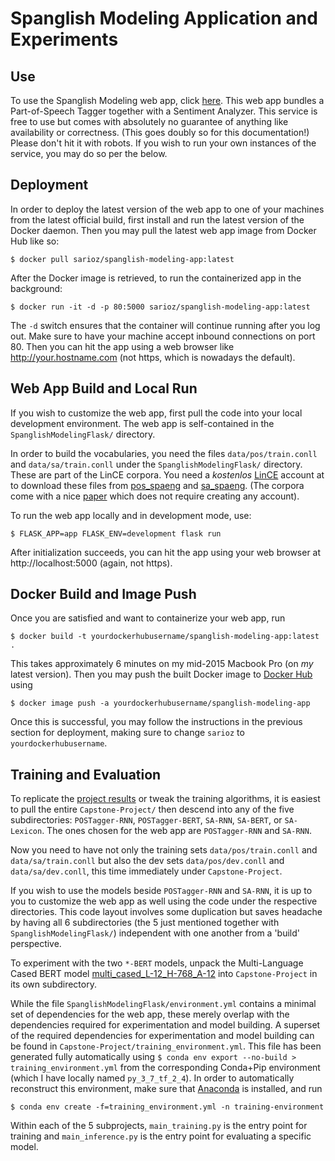 # Spanglish Modeling Application and Experiments

## Use

To use the Spanglish Modeling web app, click [here](http://ec2-18-217-148-222.us-east-2.compute.amazonaws.com/).
This web app bundles a Part-of-Speech Tagger together with a Sentiment Analyzer.
This service is free to use but comes with absolutely no guarantee of anything like availability or correctness.
(This goes doubly so for this documentation!)
Please don't hit it with robots.
If you wish to run your own instances of the service, you may do so per the below.

## Deployment

In order to deploy the latest version of the web app to one of your machines from the latest official build,
first install and run the latest version of the Docker daemon.
Then you may pull the latest web app image from Docker Hub like so:

```$ docker pull sarioz/spanglish-modeling-app:latest```

After the Docker image is retrieved, to run the containerized app in the background:

```$ docker run -it -d -p 80:5000 sarioz/spanglish-modeling-app:latest```

The ```-d``` switch ensures that the container will continue running after you log out.
Make sure to have your machine accept inbound connections on port 80.
Then you can hit the app using a web browser like http://your.hostname.com (not https, which is nowadays the default).

## Web App Build and Local Run

If you wish to customize the web app, first pull the code into your local development environment.
The web app is self-contained in the ```SpanglishModelingFlask/``` directory.

In order to build the vocabularies, you need the files ```data/pos/train.conll``` and ```data/sa/train.conll```
under the ```SpanglishModelingFlask/``` directory.
These are part of the LinCE corpora.
You need a *kostenlos* [LinCE](https://ritual.uh.edu/lince/) account at to download these
files from [pos_spaeng](https://ritual.uh.edu/lince/benchmark/pos_spaeng.zip) and
[sa_spaeng](https://ritual.uh.edu/lince/benchmark/sa_spaeng.zip).
(The corpora come with a nice [paper](https://arxiv.org/abs/2005.04322) which does not require creating any account).

To run the web app locally and in development mode, use:

```$ FLASK_APP=app FLASK_ENV=development flask run```

After initialization succeeds, you can hit the app using your web browser at http://localhost:5000 (again, not https).

## Docker Build and Image Push

Once you are satisfied and want to containerize your web app, run

```$ docker build -t yourdockerhubusername/spanglish-modeling-app:latest .```

This takes approximately 6 minutes on my mid-2015 Macbook Pro (on *my* latest version).
Then you may push the built Docker image to [Docker Hub](https://hub.docker.com/) using

```$ docker image push -a yourdockerhubusername/spanglish-modeling-app```

Once this is successful, you may follow the instructions in the previous section for deployment,
making sure to change `sarioz` to `yourdockerhubusername`.

## Training and Evaluation

To replicate the
[project results](https://docs.google.com/spreadsheets/d/1PwbSxT5r1alqZVMPIM7L0D00pduHuVTRr8YP8eLYMAs/edit?usp=sharing)
or tweak the training algorithms, it is easiest to pull the entire
```Capstone-Project/``` then descend into any of the five subdirectories:
```POSTagger-RNN```, ```POSTagger-BERT```, ```SA-RNN```, ```SA-BERT```, or ```SA-Lexicon```.
The ones chosen for the web app are ```POSTagger-RNN``` and ```SA-RNN```.

Now you need to have not only the training sets
 ```data/pos/train.conll``` and ```data/sa/train.conll```
but also the dev sets
 ```data/pos/dev.conll``` and ```data/sa/dev.conll```, this time immediately under ```Capstone-Project```.

If you wish to use the models beside ```POSTagger-RNN``` and ```SA-RNN```,
it is up to you to customize the web app as well using the code under the respective directories.
This code layout involves some duplication but saves headache by having all 6 subdirectories (the 5 just mentioned
together with ```SpanglishModelingFlask/```) independent with one another from a 'build' perspective.

To experiment with the two ```*-BERT``` models, unpack the Multi-Language Cased BERT model 
[multi_cased_L-12_H-768_A-12](https://tfhub.dev/google/bert_uncased_L-12_H-768_A-12/1)
into ```Capstone-Project``` in its own subdirectory.

While the file ```SpanglishModelingFlask/environment.yml``` contains a minimal set of dependencies for the web app,
these merely overlap with the dependencies required for experimentation and model building.
A superset of the required dependencies for experimentation and model building can be found in 
```Capstone-Project/training_environment.yml```. This file has been generated fully automatically using
```$ conda env export --no-build > training_environment.yml``` from the corresponding Conda+Pip environment
(which I have locally named ```py_3_7_tf_2_4```).
In order to automatically reconstruct this environment, make sure that [Anaconda](https://www.anaconda.com/)
is installed, and run

```$ conda env create -f=training_environment.yml -n training-environment```

Within each of the 5 subprojects, ```main_training.py``` is the entry point for training and
```main_inference.py``` is the entry point for evaluating a specific model.
